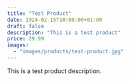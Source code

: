 ```yaml
---
title: "Test Product"
date: 2024-02-15T10:00:00+01:00
draft: false
description: "This is a test product"
price: 29.99
images:
  - "images/products/test-product.jpg"
---
```


This is a test product description.